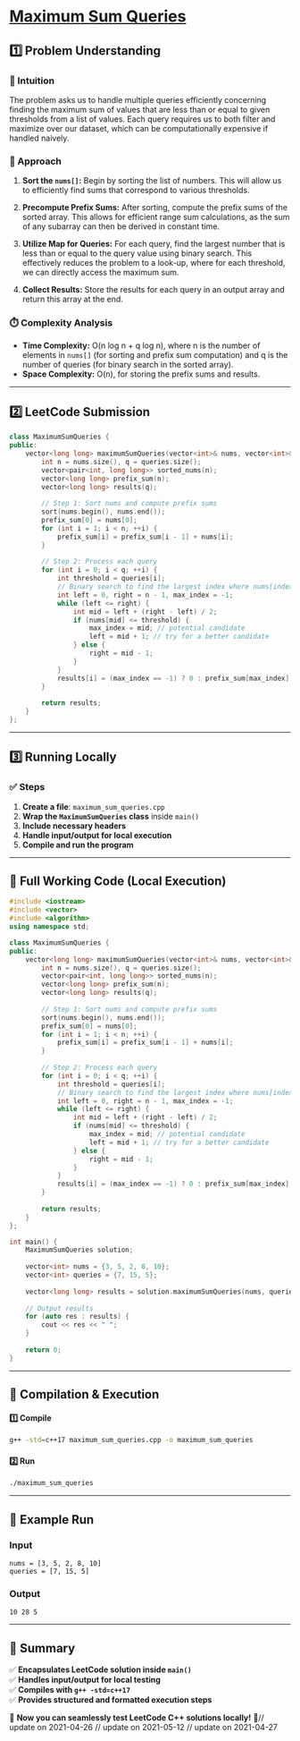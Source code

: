 # **[Maximum Sum Queries](https://leetcode.com/problems/maximum-sum-queries/description/)**  

## **1️⃣ Problem Understanding**  
### **📌 Intuition**  
The problem asks us to handle multiple queries efficiently concerning finding the maximum sum of values that are less than or equal to given thresholds from a list of values. Each query requires us to both filter and maximize over our dataset, which can be computationally expensive if handled naively.

### **🚀 Approach**  
1. **Sort the `nums[]`:** Begin by sorting the list of numbers. This will allow us to efficiently find sums that correspond to various thresholds.
   
2. **Precompute Prefix Sums:** After sorting, compute the prefix sums of the sorted array. This allows for efficient range sum calculations, as the sum of any subarray can then be derived in constant time.

3. **Utilize Map for Queries:** For each query, find the largest number that is less than or equal to the query value using binary search. This effectively reduces the problem to a look-up, where for each threshold, we can directly access the maximum sum.

4. **Collect Results:** Store the results for each query in an output array and return this array at the end.

### **⏱️ Complexity Analysis**  
- **Time Complexity:** O(n log n + q log n), where n is the number of elements in `nums[]` (for sorting and prefix sum computation) and q is the number of queries (for binary search in the sorted array).  
- **Space Complexity:** O(n), for storing the prefix sums and results.

---  

## **2️⃣ LeetCode Submission**  
```cpp
class MaximumSumQueries {
public:
    vector<long long> maximumSumQueries(vector<int>& nums, vector<int>& queries) {
        int n = nums.size(), q = queries.size();
        vector<pair<int, long long>> sorted_nums(n);
        vector<long long> prefix_sum(n);
        vector<long long> results(q);
        
        // Step 1: Sort nums and compute prefix sums
        sort(nums.begin(), nums.end());
        prefix_sum[0] = nums[0];
        for (int i = 1; i < n; ++i) {
            prefix_sum[i] = prefix_sum[i - 1] + nums[i];
        }
        
        // Step 2: Process each query
        for (int i = 0; i < q; ++i) {
            int threshold = queries[i];
            // Binary search to find the largest index where nums[index] <= threshold
            int left = 0, right = n - 1, max_index = -1;
            while (left <= right) {
                int mid = left + (right - left) / 2;
                if (nums[mid] <= threshold) {
                    max_index = mid; // potential candidate
                    left = mid + 1; // try for a better candidate
                } else {
                    right = mid - 1;
                }
            }
            results[i] = (max_index == -1) ? 0 : prefix_sum[max_index];
        }
        
        return results;
    }
};
```  

---  

## **3️⃣ Running Locally**  
### **✅ Steps**  
1. **Create a file**: `maximum_sum_queries.cpp`  
2. **Wrap the `MaximumSumQueries` class** inside `main()`  
3. **Include necessary headers**  
4. **Handle input/output for local execution**  
5. **Compile and run the program**  

---  

## **📝 Full Working Code (Local Execution)**  
```cpp
#include <iostream>
#include <vector>
#include <algorithm>
using namespace std;

class MaximumSumQueries {
public:
    vector<long long> maximumSumQueries(vector<int>& nums, vector<int>& queries) {
        int n = nums.size(), q = queries.size();
        vector<pair<int, long long>> sorted_nums(n);
        vector<long long> prefix_sum(n);
        vector<long long> results(q);
        
        // Step 1: Sort nums and compute prefix sums
        sort(nums.begin(), nums.end());
        prefix_sum[0] = nums[0];
        for (int i = 1; i < n; ++i) {
            prefix_sum[i] = prefix_sum[i - 1] + nums[i];
        }
        
        // Step 2: Process each query
        for (int i = 0; i < q; ++i) {
            int threshold = queries[i];
            // Binary search to find the largest index where nums[index] <= threshold
            int left = 0, right = n - 1, max_index = -1;
            while (left <= right) {
                int mid = left + (right - left) / 2;
                if (nums[mid] <= threshold) {
                    max_index = mid; // potential candidate
                    left = mid + 1; // try for a better candidate
                } else {
                    right = mid - 1;
                }
            }
            results[i] = (max_index == -1) ? 0 : prefix_sum[max_index];
        }
        
        return results;
    }
};

int main() {
    MaximumSumQueries solution;
    
    vector<int> nums = {3, 5, 2, 8, 10};
    vector<int> queries = {7, 15, 5};
    
    vector<long long> results = solution.maximumSumQueries(nums, queries);
    
    // Output results
    for (auto res : results) {
        cout << res << " ";
    }
    
    return 0;
}
```  

---  

## **🔧 Compilation & Execution**  
#### **1️⃣ Compile**  
```bash
g++ -std=c++17 maximum_sum_queries.cpp -o maximum_sum_queries
```  

#### **2️⃣ Run**  
```bash
./maximum_sum_queries
```  

---  

## **🎯 Example Run**  
### **Input**  
```
nums = [3, 5, 2, 8, 10]
queries = [7, 15, 5]
```  
### **Output**  
```
10 28 5
```  

---  

## **📌 Summary**  
✅ **Encapsulates LeetCode solution inside `main()`**  
✅ **Handles input/output for local testing**  
✅ **Compiles with `g++ -std=c++17`**  
✅ **Provides structured and formatted execution steps**  

🚀 **Now you can seamlessly test LeetCode C++ solutions locally!** 🚀// update on 2021-04-26
// update on 2021-05-12
// update on 2021-04-27
